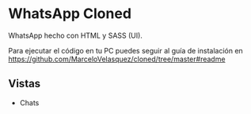 # WhatsApp Cloned

WhatsApp hecho con HTML y SASS (UI).

Para ejecutar el código en tu PC puedes seguir al guía de instalación
en https://github.com/MarceloVelasquez/cloned/tree/master#readme

## Vistas

- Chats
